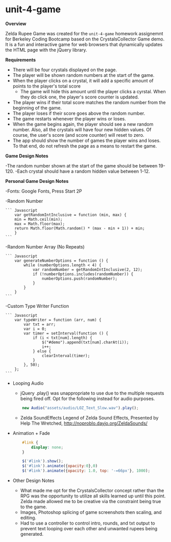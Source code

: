 # unit-4-game

**Overview**

Zelda Rupee Game was created for the `unit-4-game` homework assignemnt for Berkeley Coding Bootcamp based on the CrystalsCollector Game demo. It is a fun and interactive game for web browsers that dynamically updates the HTML page with the jQuery library.

**Requirements**

- There will be four crystals displayed on the page.
- The player will be shown random numbers at the start of the game.
- When the player clicks on a crystal, it will add a specific amount of points to the player's total score
    - The game will hide this amount until the player clicks a cyrstal. When they do click one, the player's score counter is updated.
- The player wins if their total score matches the random number from the beginning of the game.
- The player loses if their score goes above the random number.
- The game restarts whenever the player wins or loses.
- When the game begins again, the player should see a new random number. Also, all the crystals will have four new hidden values. Of course, the user's score (and score counter) will reset to zero.
- The app should show the number of games the player wins and loses. To that end, do not refresh the page as a means to restart the game.

**Game Design Notes**

-The random number shown at the start of the game should be between 19-120.
-Each crystal should have a random hidden value between 1-12.

**Personal Game Design Notes**

-Fonts: Google Fonts, Press Start 2P

-Random Number

    ``` Javascript
        var getRandomIntInclusive = function (min, max) {
        min = Math.ceil(min);
        max = Math.floor(max);
        return Math.floor(Math.random() * (max - min + 1)) + min;
        }
    ```

-Random Number Array (No Repeats)

    ``` Javascript
        var generateNumberOptions = function () {
            while (numberOptions.length < 4) {
                var randomNumber = getRandomIntInclusive(2, 12);
                if (!numberOptions.includes(randomNumber)) {
                    numberOptions.push(randomNumber);
                }
            }
        }
    ```
-Custom Type Writer Function

    ``` Javascript
        var typeWriter = function (arr, num) {
            var txt = arr;
            var i = 0;
            var timer = setInterval(function () {
                if (i < txt[num].length) {
                    $("#demo").append(txt[num].charAt(i));
                    i++;
                } else {
                    clearInterval(timer);
                }
            }, 50);
        };
    ```

- Looping Audio
    - jQuery .play() was unappropriate to use due to the multiple requests being fired off. Opt for the following instead for audio purposes.

    ``` Javascript
        new Audio("assets/audio/LOZ_Text_Slow.wav").play();
    ```
    - Zelda SoundEffects
        Legend of Zelda Sound Effects, Presented by Help The Wretched, http://noproblo.dayjo.org/ZeldaSounds/

- Animation + Fade

    ``` CSS
        #link {
            display: none;
        }
    ```

    ``` Javascript
        $('#link').show();
        $('#link').animate({opacity:0},0)
        $('#link').animate({opacity: 1.0, top: '-=66px'}, 1000); 
    ```

- Other Design Notes
    - What made me opt for the CrystalsCollector concept rather than the RPG was the opportunity to utilize all skills learned up until this point. Zelda made allowed me to be creative via the constraint being true to the game.
    - Images, Photoshop splicing of game screenshots then scaling, and editing.
    - Had to use a controller to control intro, rounds, and txt output to prevent text looping over each other and unwanted rupees being generated.
